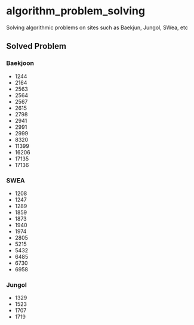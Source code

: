 # algorithm_problem_solving
Solving algorithmic problems on sites such as Baekjun, Jungol, SWea, etc

## Solved Problem

### Baekjoon
* 1244
* 2164
* 2563
* 2564
* 2567
* 2615
* 2798
* 2941
* 2991
* 2999
* 8320
* 11399
* 16206
* 17135
* 17136

### SWEA
* 1208
* 1247
* 1289
* 1859
* 1873
* 1940
* 1974
* 2805
* 5215
* 5432
* 6485
* 6730
* 6958

### Jungol
* 1329
* 1523
* 1707
* 1719